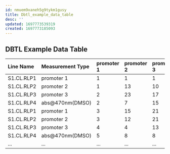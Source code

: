 ```yaml
---
id: nmuem9xaneh5g9tykm1gusy
title: Dbtl_example_data_table
desc: ''
updated: 1697773539319
created: 1697773185093
---
```

## DBTL Example Data Table

| $\textbf{Line Name}$ | $\textbf{Measurement Type}$     | $\textbf{promoter 1}$ | $\textbf{promoter 2}$ | $\textbf{promoter 3}$ | $\textbf{abs}@470\text{nm(DMSO)}$ |
| :------------------- | :------------------------------ | :-------------------- | :-------------------- | :-------------------- | :-------------------------------: |
| $\text{S1.CL.RLP1}$  | $\text{promoter 1}$             | $1$                   | $1$                   | $1$                   |             $1.08586$             |
| $\text{S1.CL.RLP2}$  | $\text{promoter 2}$             | $1$                   | $13$                  | $10$                  |             $0.79301$             |
| $\text{S1.CL.RLP3}$  | $\text{promoter 3}$             | $2$                   | $23$                  | $17$                  |             $0.93044$             |
| $\text{S1.CL.RLP4}$  | $\text{abs}@470\text{nm(DMSO)}$ | $2$                   | $7$                   | $15$                  |             $1.77051$             |
| $\text{S1.CL.RLP1}$  | $\text{promoter 1}$             | $3$                   | $15$                  | $21$                  |             $1.43224$             |
| $\text{S1.CL.RLP2}$  | $\text{promoter 2}$             | $3$                   | $12$                  | $21$                  |             $2.72854$             |
| $\text{S1.CL.RLP3}$  | $\text{promoter 3}$             | $4$                   | $4$                   | $13$                  |             $1.47165$             |
| $\text{S1.CL.RLP4}$  | $\text{abs}@470\text{nm(DMSO)}$ | $5$                   | $8$                   | $8$                   |             $1.7939$              |
| $...$                | $...$                           | $...$                 | $...$                 | $...$                 |               $...$               |
